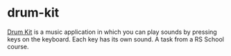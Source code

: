 # drum-kit
[Drum Kit](https://el-mouse.github.io/drum-kit/) is a music application in which you can play sounds by pressing keys on the keyboard. Each key has its own sound. A task from a RS School course.
